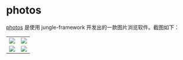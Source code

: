 # photos

[photos](https://github.com/arnozhang/android-jungle-framework/tree/master/docs/photos) 是使用 jungle-framework 开发出的一款图片浏览软件。截图如下：

|||
|---|---|
|![](https://github.com/arnozhang/android-jungle-framework/blob/master/docs/photos/images/homepage.jpg?raw=true)|![](https://github.com/arnozhang/android-jungle-framework/blob/master/docs/photos/images/hot.jpg?raw=true)|
|![](https://github.com/arnozhang/android-jungle-framework/blob/master/docs/photos/images/share.jpg?raw=true)|![](https://github.com/arnozhang/android-jungle-framework/blob/master/docs/photos/images/left-bar.jpg?raw=true)|
